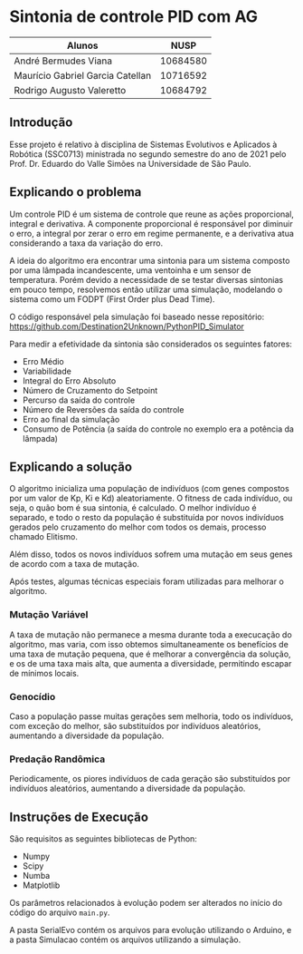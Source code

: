 # Sintonia de controle PID com AG

Alunos | NUSP
-------|------
André Bermudes Viana | 10684580
Maurício Gabriel Garcia Catellan | 10716592
Rodrigo Augusto Valeretto | 10684792

## Introdução
Esse projeto é relativo à disciplina de Sistemas Evolutivos e Aplicados à Robótica (SSC0713) ministrada no segundo semestre do ano de 2021 pelo Prof. Dr. Eduardo do Valle Simões na Universidade de São Paulo.

## Explicando o problema
Um controle PID é um sistema de controle que reune as ações proporcional, integral e derivativa. A componente proporcional é responsável por diminuir o erro, a integral por zerar o erro em regime permanente, e a derivativa atua considerando a taxa da variação do erro.

A ideia do algoritmo era encontrar uma sintonia para um sistema composto por uma lâmpada incandescente, uma ventoinha e um sensor de temperatura. Porém devido a necessidade de se testar diversas sintonias em pouco tempo, resolvemos então utilizar uma simulação, modelando o sistema como um FODPT (First Order plus Dead Time).

O código responsável pela simulação foi baseado nesse repositório: https://github.com/Destination2Unknown/PythonPID_Simulator

Para medir a efetividade da sintonia são considerados os seguintes fatores:
- Erro Médio 
- Variabilidade
- Integral do Erro Absoluto
- Número de Cruzamento do Setpoint
- Percurso da saída do controle
- Número de Reversões da saída do controle
- Erro ao final da simulação
- Consumo de Potência (a saída do controle no exemplo era a potência da lâmpada)

## Explicando a solução
O algoritmo inicializa uma população de indivíduos (com genes compostos por um valor de Kp, Ki e Kd) aleatoriamente. O fitness de cada indivíduo, ou seja, o quão bom é sua sintonia, é calculado. O melhor indivíduo é separado, e todo o resto da população é substituída por novos indivíduos gerados pelo cruzamento do melhor com todos os demais, processo chamado Elitismo.

Além disso, todos os novos indivíduos sofrem uma mutação em seus genes de acordo com a taxa de mutação.

Após testes, algumas técnicas especiais foram utilizadas para melhorar o algoritmo.

### Mutação Variável
A taxa de mutação não permanece a mesma durante toda a execucação do algoritmo, mas varia, com isso obtemos simultaneamente os benefícios de uma taxa de mutação pequena, que é melhorar a convergência da solução, e os de uma taxa mais alta, que aumenta a diversidade, permitindo escapar de mínimos locais. 

### Genocídio
Caso a população passe muitas gerações sem melhoria, todo os indivíduos, com exceção do melhor, são substituídos por indivíduos aleatórios, aumentando a diversidade da população.

### Predação Randômica
Periodicamente, os piores indivíduos de cada geração são substituídos por indivíduos aleatórios, aumentando a diversidade da população.

## Instruções de Execução
São requisitos as seguintes bibliotecas de Python:
- Numpy
- Scipy
- Numba
- Matplotlib

Os parâmetros relacionados à evolução podem ser alterados no início do código do arquivo ```main.py```.

A pasta SerialEvo contém os arquivos para evolução utilizando o Arduino, e a pasta Simulacao contém os arquivos utilizando a simulação.
